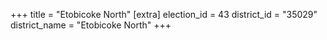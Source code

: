 +++
title = "Etobicoke North"
[extra]
election_id = 43
district_id = "35029"
district_name = "Etobicoke North"
+++
